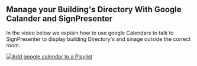 ## Manage your Building's Directory With Google Calander and SignPresenter

In the video below we explain how to use google Calendars to talk to SignPresenter to display building Directory's and sinage outside the correct room.

[![Add google calendar to a Playlist](https://img.youtube.com/vi/gTlM4_8XDOw/0.jpg)](https://www.youtube.com/watch?v=gTlM4_8XDOw)
